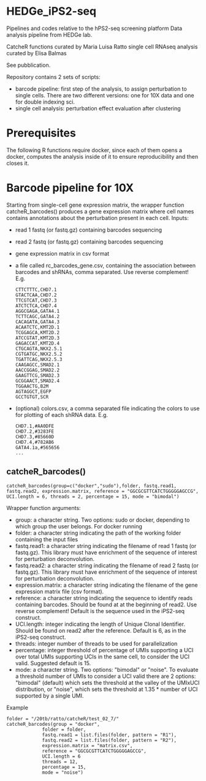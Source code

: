 # HEDGe_iPS2-seq
Pipelines and codes relative to the hPS2-seq screening platform
Data analysis pipeline from HEDGe lab. 

CatcheR functions curated by Maria Luisa Ratto
single cell RNAseq analysis curated by Elisa Balmas

See pubblication.

Repository contains 2 sets of scripts: 

- barcode pipeline: first step of the analysis, to assign perturbation to single cells. There are two different versions: one for 10X data and one for double indexing sci.
- single cell analysis: perturbation effect evaluation after clustering

# Prerequisites
The following R functions require docker, since each of them opens a docker, computes the analysis inside of it to ensure reproducibility and then closes it. 

# Barcode pipeline for 10X
Starting from single-cell gene expression matrix, the wrapper function catcheR_barcodes() produces a gene expression matrix where cell names contains annotations about the perturbation present in each cell. 
Inputs:
- read 1 fastq (or fastq.gz) containing barcodes sequencing
- read 2 fastq (or fastq.gz) containing barcodes sequencing
- gene expression matrix in csv format
- a file called rc_barcodes_gene.csv, containing the association between barcodes and shRNAs, comma separated. Use reverse complement! E.g.
  
      CTTCTTTC,CHD7.1
      GTACTCAA,CHD7.2
      TTCGTCAT,CHD7.3
      ATCTCTCA,CHD7.4
      AGGCGAGA,GATA4.1
      TCTTCAGC,GATA4.2
      CACAGATA,GATA4.3
      ACAATCTC,KMT2D.1
      TCGGAGCA,KMT2D.2
      ATCCGTAT,KMT2D.3
      GAGACCAT,KMT2D.4
      CTGCAGTA,NKX2.5.1
      CGTGATGC,NKX2.5.2
      TGATTCAG,NKX2.5.3
      CAAGAGCC,SMAD2.1
      AACCGGAG,SMAD2.2
      GAAGTTCG,SMAD2.3
      GCGGAACT,SMAD2.4
      TGGAACTG,B2M
      AGTAGGCT,EGFP
      GCCTGTGT,SCR
- (optional) colors.csv, a comma separated file indicating the colors to use for plotting of each shRNA data. E.g.

      CHD7.1,#AA0DFE
      CHD7.2,#3283FE
      CHD7.3,#85660D
      CHD7.4,#782AB6
      GATA4.1a,#565656
      ...

## catcheR_barcodes()

    catcheR_barcodes(group=c("docker","sudo"),folder, fastq.read1, fastq.read2, expression.matrix, reference = "GGCGCGTTCATCTGGGGGAGCCG", UCI.length = 6, threads = 2, percentage = 15, mode = "bimodal")



Wrapper function arguments: 

  - group: a character string. Two options: sudo or docker, depending to which group the user belongs. For docker running
  - folder: a character string indicating the path of the working folder containing the input files
  - fastq.read1: a character string indicating the filename of read 1 fastq (or fastq.gz). This library must have enrichment of the sequence of interest for perturbation deconvolution. 
  - fastq.read2: a character string indicating the filename of read 2 fastq (or fastq.gz). This library must have enrichment of the sequence of interest for perturbation deconvolution. 
  - expression.matrix: a character string indicating the filename of the gene expression matrix file (csv format). 
  - reference: a character string indicating the sequence to identify reads containing barcodes. Should be found at at the beginning of read2. Use reverse complement! Default is the sequence used in the iPS2-seq construct. 
  - UCI.length: integer indicating the length of Unique Clonal Identifier. Should be found on read2 after the reference. Default is 6, as in the iPS2-seq construct.
  - threads: integer number of threads to be used for parallelization
  - percentage: integer threshold of percentage of UMIs supporting a UCI over total UMIs supporting UCIs in the same cell, to consider the UCI valid. Suggested default is 15.
  - mode: a character string. Two options: "bimodal" or "noise". To evaluate a threshold number of UMIs to consider a UCI valid there are 2 options: "bimodal" (default) which sets the threshold at the valley of the UMIxUCI distribution, or "noise", which sets the threshold at 1.35 * number of UCI supported by a single UMI.

Example

    folder = "/20tb/ratto/catcheR/test_02_7/"
    catcheR_barcodes(group = "docker", 
                 folder = folder, 
                 fastq.read1 = list.files(folder, pattern = "R1"), 
                 fastq.read2 = list.files(folder, pattern = "R2"), 
                 expression.matrix = "matrix.csv", 
                 reference = "GGCGCGTTCATCTGGGGGAGCCG",
                 UCI.length = 6
                 threads = 12, 
                 percentage = 15,
                 mode = "noise")

